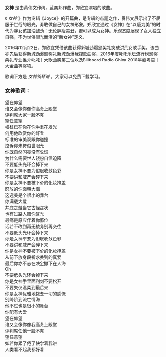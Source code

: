 

**女神** 是由黄伟文作词，蓝奕邦作曲，郑欣宜演唱的歌曲。

《 _女神_
》作为专辑《Joyce》的开篇曲，是专辑的点题之作，黄伟文展示出了不屈服于世俗的眼光，勇敢做自己的女神形象。郑欣宜通过《女神》在“以瘦为美”的时代为胖女孩加油鼓劲：无论胖瘦美丑，都可以成为女神。乐观态度展现了女人独立自强，不为世俗眼光而活的“新女神”定义。

2016年12月22日，郑欣宜凭借该曲获得新城劲爆颁奖礼突破洪荒女歌手奖。该曲亦先后获得新城劲爆颁奖礼新城劲爆我撑歌曲奖、2016年度叱吒乐坛流行榜颁奖典礼专业推介叱咤十大歌曲奖第三位以及Billboard
Radio China 2016年度粤语十大金曲等奖项。

歌词下方是 _女神钢琴谱_ ，大家可以免费下载学习。

### 女神歌词：

望在仰望  
谁又会像你像你高贵上殿堂  
评判席大家一脸不爽  
望任意望  
权杖已在你在你手里在发光  
何用他欣赏你的好看  
标准的审美观跟你碰撞  
控诉你未符俗世眼光  
你既自然闪亮没有说谎  
为什么需要世人饶恕自信迫降  
不要低头光环会掉下来  
你是女神不要为俗眼收敛色彩  
不要讲和威严会碎下来  
你是女神不要被下价的化妆掩盖  
怒放的你面朝大海  
这选美是个很小的舞台  
你满载大爱  
井底之蛙当它古怪症状  
也有过路人赠你耳光  
最痛是原应伴着你那位  
话若不改到再无棱角别再交往  
不要低头光环会掉下来  
你是女神不要为俗眼收敛色彩  
不要讲和威严会碎下来  
你是女神不要被下价的化妆掩盖  
从前下放身段祈求换到的真爱  
最后你亦不志在决定撇下在人海  
Oh  
不要低头光环会掉下来  
你是女神手里面利剑不要松开  
不要失仪温柔到最后来  
你是女神优雅地拨去一切的感慨  
别降阶到流亡情海  
他不过也是很小的舞台  
你配有大爱  
望在仰望  
谁又会像你像我高贵上殿堂  
评判席任他一脸不爽  
望任意望  
如若你累了倦了快学着我讲  
人类看不起我都好看

